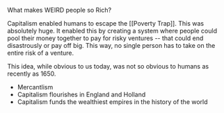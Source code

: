 

What makes WEIRD people so Rich?


Capitalism enabled humans to escape the [[Poverty Trap]]. This was absolutely huge. It enabled this by creating a system where people could pool their money together to pay for risky ventures -- that could end disastrously or pay off big. This way, no single person has to take on the entire risk of a venture.

This idea, while obvious to us today, was not so obvious to humans as recently as 1650.

- Mercantlism
- Capitalism flourishes in England and Holland
- Capitalism funds the wealthiest empires in the history of the world
